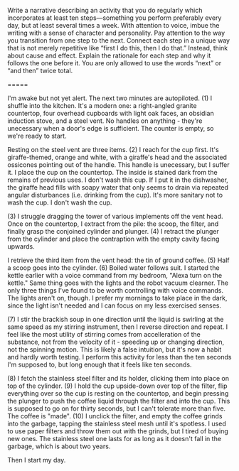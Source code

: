 Write a narrative describing an activity that you do regularly which incorporates at least ten steps—something you perform preferably every day, but at least several times a week. With attention to voice, imbue the writing with a sense of character and personality. Pay attention to the way you transition from one step to the next. Connect each step in a unique way that is not merely repetitive like “first I do this, then I do that.” Instead, think about cause and effect. Explain the rationale for each step and why it follows the one before it. You are only allowed to use the words “next” or “and then” twice total.

=====


I'm awake but not yet alert. The next two minutes are autopiloted. (1) I shuffle into the kitchen. It's a modern one: a right-angled granite countertop, four overhead cupboards with light oak faces, an obsidian induction stove, and a steel vent. No handles on anything - they're unecessary when a door's edge is sufficient. The counter is empty, so we're ready to start.

Resting on the steel vent are three items. (2) I reach for the cup first. It's giraffe-themed, orange and white, with a giraffe's head and the associated ossicones pointing out of the handle. This handle is unecessary, but I suffer it. I place the cup on the countertop. The inside is stained dark from the remains of previous uses. I don't wash this cup. If I put it in the dishwasher, the giraffe head fills with soapy water that only seems to drain via repeated angular disturbances (i.e. drinking from the cup). It's more sanitary not to wash the cup. I don't wash the cup.

(3) I struggle dragging the tower of various implements off the vent head. Once on the countertop, I extract from the pile: the scoop, the filter, and finally grasp the conjoined cylinder and plunger. (4) I retract the plunger from the cylinder and place the contraption with the empty cavity facing upwards.

I retrieve the third item from the vent head: the tin of ground coffee. (5) Half a scoop goes into the cylinder. (6) Boiled water follows suit. I started the kettle earlier with a voice command from my bedroom, "Alexa turn on the kettle." Same thing goes with the lights and the robot vacuum clearner. The only three things I've found to be worth controlling with voice commands. The lights aren't on, though. I prefer my mornings to take place in the dark, since the light isn't needed and I can focus on my less exercised senses.

(7) I stir the brackish soup in one direction until the liquid is swirling at the same speed as my stirring instrument, then I reverse direction and repeat. I feel like the most utility of stirring comes from accelleration of the substance, not from the velocity of it - speeding up or changing direction, not the spinning motion. This is likely a false intuition, but it's now a habit and hardly worth testing. I perform this activity for less than the ten seconds I'm supposed to, but long enough that it feels like ten seconds.

(8) I fetch the stainless steel filter and its holder, clicking them into place on top of the cylinder. (9) I hold the cup upside-down over top of the filter, flip everything over so the cup is resting on the countertop, and begin pressing the plunger to push the coffee liquid through the filter and into the cup. This is supposed to go on for thirty seconds, but I can't tolerate more than five. The coffee is "made". (10) I unclick the filter, and empty the coffee grinds into the garbage, tapping the stainless steel mesh until it's spotless. I used to use paper filters and throw them out with the grinds, but I tired of buying new ones. The stainless steel one lasts for as long as it doesn't fall in the garbage, which is about two years.

Then I start my day.